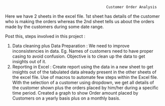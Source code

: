                                                   Customer Order Analysis 

Here we have 2 sheets in the excel file. 1st sheet has details of the customer who is making the orders whereas the 2nd sheet tells us about the orders made by the customers during some date range. 

Post this, steps involved in this project :
1.	Data cleaning plus Data Preparation : We need to improve inconsistencies in data. Eg. Names of customers need to have proper casing to avoid confusion. Objective is to clean up the data to get insights out of it. 
2.	Reporting in Excel : Create report using the data in a new sheet to get insights out of the tabulated data already present in the other sheets of the excel file. 
Use of macros to automate few steps within the Excel file. With the selection of a customer using dropdown, we get all details of the customer shown plus the orders placed by him/her during a specific time period. 
Created a graph to show Order amount placed by Customers on a yearly basis plus on a monthly basis. 
